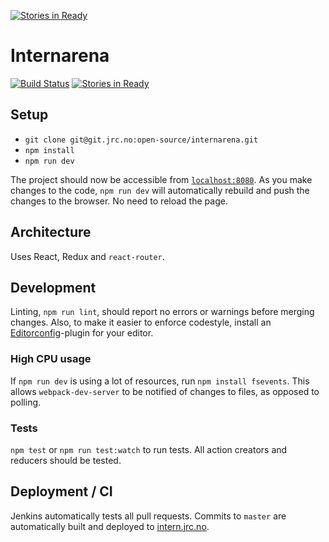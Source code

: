 [![Stories in Ready](https://badge.waffle.io/juniorconsulting/internarena.png?label=ready&title=Ready)](https://waffle.io/juniorconsulting/internarena)
# Internarena
[![Build Status](http://ci.jrc.no/buildStatus/icon?job=internarena-autobuild)](http://ci.jrc.no/job/internarena-autobuild/)
[![Stories in Ready](https://badge.waffle.io/juniorconsulting/internarena.svg?label=ready&title=Ready)](http://waffle.io/juniorconsulting/internarena)


## Setup

* `git clone git@git.jrc.no:open-source/internarena.git`
* `npm install`
* `npm run dev`

The project should now be accessible from
[`localhost:8080`](localhost:8080). As you make changes to the code,
`npm run dev` will automatically rebuild and push the changes to the
browser. No need to reload the page.

## Architecture

Uses React, Redux and `react-router`.

## Development

Linting, `npm run lint`, should report no errors or warnings before
merging changes.  Also, to make it easier to enforce codestyle,
install an [Editorconfig](http://editorconfig.org/)-plugin for your
editor.

### High CPU usage


If `npm run dev` is using a lot of resources, run `npm install
fsevents`.  This allows `webpack-dev-server` to be notified of changes
to files, as opposed to polling.

### Tests

`npm test` or `npm run test:watch` to run tests.  All action creators
and reducers should be tested.

## Deployment / CI

Jenkins automatically tests all pull requests.  Commits to `master`
are automatically built and deployed to
[intern.jrc.no](http://intern.jrc.no).
